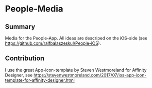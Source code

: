 # People-Media

## Summary

Media for the People-App. All ideas are descriped on the iOS-side (see https://github.com/ralfbalaszeskul/People-iOS).

## Contribution

I use the great App-icon-template by Steven Westmoreland for Affinity Designer, see https://stevenwestmoreland.com/2017/07/ios-app-icon-template-for-affinity-designer.html
